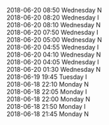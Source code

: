 2018-06-20 08:50 Wednesday  N  
2018-06-20 08:20 Wednesday  I  
2018-06-20 08:10 Wednesday  N  
2018-06-20 07:50 Wednesday  I  
2018-06-20 05:00 Wednesday  N  
2018-06-20 04:55 Wednesday  I  
2018-06-20 04:10 Wednesday  N  
2018-06-20 04:05 Wednesday  I  
2018-06-20 01:30 Wednesday  N  
2018-06-19 19:45 Tuesday  I  
2018-06-18 22:10 Monday  N  
2018-06-18 22:05 Monday  I  
2018-06-18 22:00 Monday  N  
2018-06-18 21:50 Monday  I  
2018-06-18 21:45 Monday  N  
